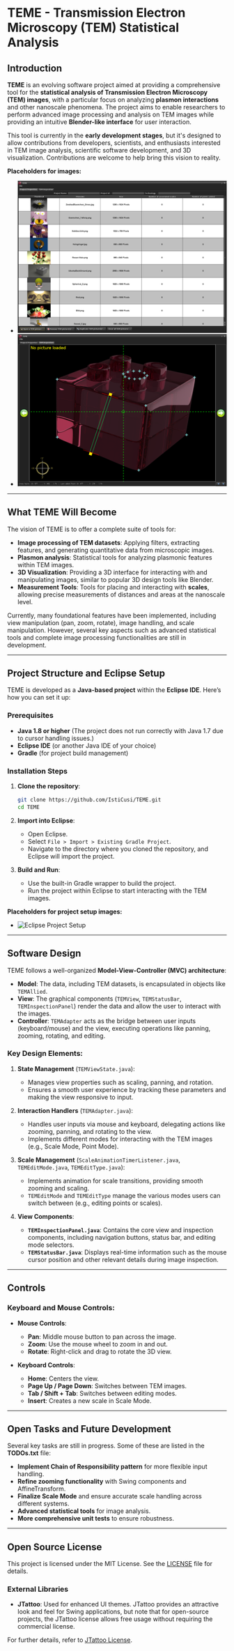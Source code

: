 # TEME - Transmission Electron Microscopy (TEM) Statistical Analysis

## Introduction

**TEME** is an evolving software project aimed at providing a comprehensive tool for the **statistical analysis of Transmission Electron Microscopy (TEM) images**, with a particular focus on analyzing **plasmon interactions** and other nanoscale phenomena. The project aims to enable researchers to perform advanced image processing and analysis on TEM images while providing an intuitive **Blender-like interface** for user interaction.

This tool is currently in the **early development stages**, but it's designed to allow contributions from developers, scientists, and enthusiasts interested in TEM image analysis, scientific software development, and 3D visualization. Contributions are welcome to help bring this vision to reality.

**Placeholders for images:**

- ![Loading TEM files into project](./TEME/doc/views/1.png)
- ![Setting points and scales](./TEME/doc/views/2.png)

---

## What TEME Will Become

The vision of TEME is to offer a complete suite of tools for:

- **Image processing of TEM datasets**: Applying filters, extracting features, and generating quantitative data from microscopic images.
- **Plasmon analysis**: Statistical tools for analyzing plasmonic features within TEM images.
- **3D Visualization**: Providing a 3D interface for interacting with and manipulating images, similar to popular 3D design tools like Blender.
- **Measurement Tools**: Tools for placing and interacting with **scales**, allowing precise measurements of distances and areas at the nanoscale level.

Currently, many foundational features have been implemented, including view manipulation (pan, zoom, rotate), image handling, and scale manipulation. However, several key aspects such as advanced statistical tools and complete image processing functionalities are still in development.

---

## Project Structure and Eclipse Setup

TEME is developed as a **Java-based project** within the **Eclipse IDE**. Here’s how you can set it up:

### Prerequisites

- **Java 1.8 or higher** (The project does not run correctly with Java 1.7 due to cursor handling issues.)
- **Eclipse IDE** (or another Java IDE of your choice)
- **Gradle** (for project build management)

### Installation Steps

1. **Clone the repository**:

   ```bash
   git clone https://github.com/IstiCusi/TEME.git
   cd TEME
   ```

2. **Import into Eclipse**:

   - Open Eclipse.
   - Select `File > Import > Existing Gradle Project`.
   - Navigate to the directory where you cloned the repository, and Eclipse will import the project.

3. **Build and Run**:
   - Use the built-in Gradle wrapper to build the project.
   - Run the project within Eclipse to start interacting with the TEM images.

**Placeholders for project setup images:**

- ![Eclipse Project Setup](path/to/eclipse-setup.png)

---

## Software Design

TEME follows a well-organized **Model-View-Controller (MVC) architecture**:

- **Model**: The data, including TEM datasets, is encapsulated in objects like `TEMAllied`.
- **View**: The graphical components (`TEMView`, `TEMStatusBar`, `TEMInspectionPanel`) render the data and allow the user to interact with the images.
- **Controller**: `TEMAdapter` acts as the bridge between user inputs (keyboard/mouse) and the view, executing operations like panning, zooming, rotating, and editing.

### Key Design Elements:

1. **State Management** (`TEMViewState.java`):

   - Manages view properties such as scaling, panning, and rotation.
   - Ensures a smooth user experience by tracking these parameters and making the view responsive to input.

2. **Interaction Handlers** (`TEMAdapter.java`):

   - Handles user inputs via mouse and keyboard, delegating actions like zooming, panning, and rotating to the view.
   - Implements different modes for interacting with the TEM images (e.g., Scale Mode, Point Mode).

3. **Scale Management** (`ScaleAnimationTimerListener.java`, `TEMEditMode.java`, `TEMEditType.java`):

   - Implements animation for scale transitions, providing smooth zooming and scaling.
   - `TEMEditMode` and `TEMEditType` manage the various modes users can switch between (e.g., editing points or scales).

4. **View Components**:
   - **`TEMInspectionPanel.java`**: Contains the core view and inspection components, including navigation buttons, status bar, and editing mode selectors.
   - **`TEMStatusBar.java`**: Displays real-time information such as the mouse cursor position and other relevant details during image inspection.

---

## Controls

### Keyboard and Mouse Controls:

- **Mouse Controls**:

  - **Pan**: Middle mouse button to pan across the image.
  - **Zoom**: Use the mouse wheel to zoom in and out.
  - **Rotate**: Right-click and drag to rotate the 3D view.

- **Keyboard Controls**:
  - **Home**: Centers the view.
  - **Page Up / Page Down**: Switches between TEM images.
  - **Tab / Shift + Tab**: Switches between editing modes.
  - **Insert**: Creates a new scale in Scale Mode.

---

## Open Tasks and Future Development

Several key tasks are still in progress. Some of these are listed in the **TODOs.txt** file:

- **Implement Chain of Responsibility pattern** for more flexible input handling.
- **Refine zooming functionality** with Swing components and AffineTransform.
- **Finalize Scale Mode** and ensure accurate scale handling across different systems.
- **Advanced statistical tools** for image analysis.
- **More comprehensive unit tests** to ensure robustness.

---

## Open Source License

This project is licensed under the MIT License. See the [LICENSE](LICENSE) file for details.

### External Libraries

- **JTattoo**: Used for enhanced UI themes. JTattoo provides an attractive look and feel for Swing applications, but note that for open-source projects, the JTattoo license allows free usage without requiring the commercial license.

For further details, refer to [JTattoo License](http://www.jtattoo.net/License.html).
